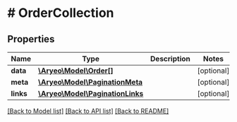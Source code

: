 # # OrderCollection

## Properties

Name | Type | Description | Notes
------------ | ------------- | ------------- | -------------
**data** | [**\Aryeo\Model\Order[]**](Order.md) |  | [optional]
**meta** | [**\Aryeo\Model\PaginationMeta**](PaginationMeta.md) |  | [optional]
**links** | [**\Aryeo\Model\PaginationLinks**](PaginationLinks.md) |  | [optional]

[[Back to Model list]](../../README.md#models) [[Back to API list]](../../README.md#endpoints) [[Back to README]](../../README.md)
